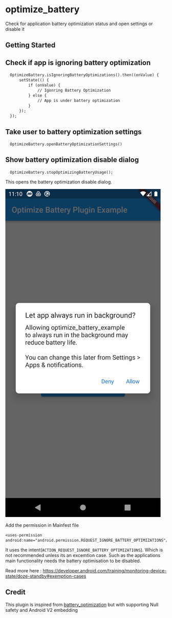 # optimize_battery

Check for application battery optimization status and open settings or disable it

## Getting Started

## Check if app is ignoring battery optimization

``` 
  OptimizeBattery.isIgnoringBatteryOptimizations().then((onValue) {
      setState(() {
          if (onValue) {
              // Igonring Battery Optimization
          } else {
              // App is under battery optimization
          }
      });
  });
```

## Take user to battery optimization settings

```
  OptimizeBattery.openBatteryOptimizationSettings()
```

## Show battery optimization disable dialog

```
  OptimizeBattery.stopOptimizingBatteryUsage();
```

This opens the battery optimization disable dialog.

![Example](example_screenshot.png)

Add the permission in Mainfest file
```
<uses-permission  android:name="android.permission.REQUEST_IGNORE_BATTERY_OPTIMIZATIONS"/>
```

It uses the intent(```ACTION_REQUEST_IGNORE_BATTERY_OPTIMIZATIONS```). Which is not recommended unless its an excemtion case. Such as the applications main functionality needs the battery optimisation to be disabled.

Read more here : https://developer.android.com/training/monitoring-device-state/doze-standby#exemption-cases

## Credit

This plugin is inspired from [battery_optimization](https://pub.dev/packages/battery_optimization) but with supporting Null safety and Android V2 embedding